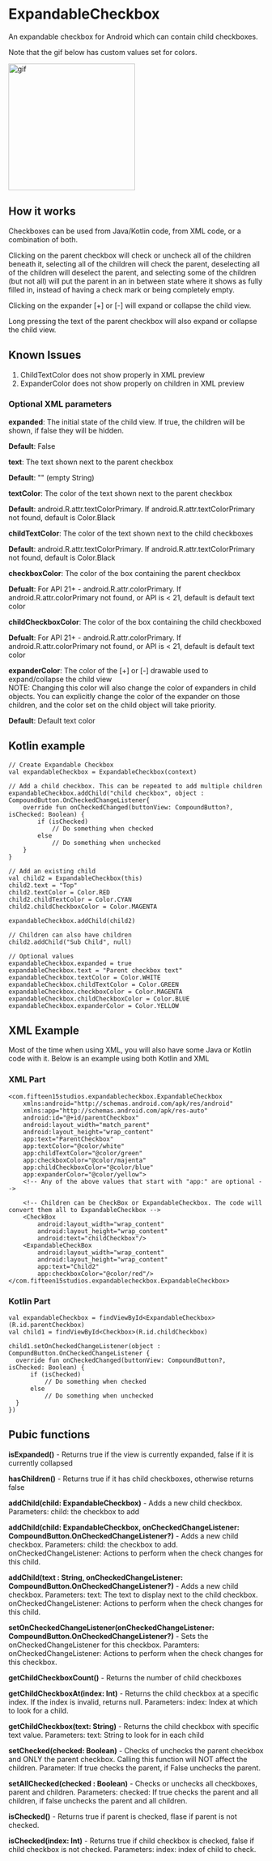 # ExpandableCheckbox
An expandable checkbox for Android which can contain child checkboxes.

Note that the gif below has custom values set for colors.

<img src="https://raw.githubusercontent.com/Fifteen15Studios/ExpandableCheckbox/master/2020_02_28_164500.gif?raw=true" alt="gif" width="250"> 

## How it works
Checkboxes can be used from Java/Kotlin code, from XML code, or a combination of both.

Clicking on the parent checkbox will check or uncheck all of the children beneath it, selecting all of the children will check the parent, deselecting all of the children will deselect the parent, and selecting some of the children (but not all) will put the parent in an in between state where it shows as fully filled in, instead of having a check mark or being completely empty.

Clicking on the expander [+] or [-] will expand or collapse the child view.

Long pressing the text of the parent checkbox will also expand or collapse the child view.

## Known Issues
1. ChildTextColor does not show properly in XML preview 
2. ExpanderColor does not show properly on children in XML preview

### Optional XML parameters
**expanded**: The initial state of the child view. If true, the children will be shown, if false they will be hidden.

**Default**: False


**text**: The text shown next to the parent checkbox

**Default**: "" (empty String)


**textColor**: The color of the text shown next to the parent checkbox

**Default**: android.R.attr.textColorPrimary. If android.R.attr.textColorPrimary not found, default is Color.Black


**childTextColor**: The color of the text shown next to the child checkboxes

**Default**: android.R.attr.textColorPrimary. If android.R.attr.textColorPrimary not found, default is Color.Black


**checkboxColor**: The color of the box containing the parent checkbox

**Defualt**: For API 21+ - android.R.attr.colorPrimary. If android.R.attr.colorPrimary not found, or API is < 21, default is default text color


**childCheckboxColor**: The color of the box containing the child checkboxed

**Defualt**: For API 21+ - android.R.attr.colorPrimary. If android.R.attr.colorPrimary not found, or API is < 21, default is default text color


**expanderColor**: The color of the [+] or [-] drawable used to expand/collapse the child view  
NOTE: Changing this color will also change the color of expanders in child objects. You can explicitly change the color of the expander on those children, and the color set on the child object will take priority.

**Default**: Default text color

## Kotlin example
```
// Create Expandable Checkbox
val expandableCheckbox = ExpandableCheckbox(context)

// Add a child checkbox. This can be repeated to add multiple children
expandableCheckbox.addChild("child checkbox", object : CompoundButton.OnCheckedChangeListener{
    override fun onCheckedChanged(buttonView: CompoundButton?, isChecked: Boolean) {
        if (isChecked)
            // Do something when checked
        else
            // Do something when unchecked
    }
}

// Add an existing child
val child2 = ExpandableCheckbox(this)
child2.text = "Top"
child2.textColor = Color.RED
child2.childTextColor = Color.CYAN
child2.childCheckboxColor = Color.MAGENTA

expandableCheckbox.addChild(child2)

// Children can also have children
child2.addChild("Sub Child", null)

// Optional values
expandableCheckbox.expanded = true
expandableCheckbox.text = "Parent checkbox text"
expandableCheckbox.textColor = Color.WHITE
expandableCheckbox.childTextColor = Color.GREEN
expandableCheckbox.checkboxColor = Color.MAGENTA
expandableCheckbox.childCheckboxColor = Color.BLUE
expandableCheckbox.expanderColor = Color.YELLOW
```

## XML Example
Most of the time when using XML, you will also have some Java or Kotlin code with it. Below is an example using both Kotlin and XML

### XML Part
```
<com.fifteen15studios.expandablecheckbox.ExpandableCheckbox
    xmlns:android="http://schemas.android.com/apk/res/android"
    xmlns:app="http://schemas.android.com/apk/res-auto"
    android:id="@+id/parentCheckbox"
    android:layout_width="match_parent"
    android:layout_height="wrap_content"
    app:text="ParentCheckbox"
    app:textColor="@color/white"
    app:childTextColor="@color/green"
    app:checkboxColor="@color/majenta"
    app:childCheckboxColor="@color/blue"
    app:expanderColor="@color/yellow">
    <!-- Any of the above values that start with "app:" are optional -->
    
    <!-- Children can be CheckBox or ExpandableCheckbox. The code will convert them all to ExpandableCheckbox -->
    <CheckBox
        android:layout_width="wrap_content"
        android:layout_height="wrap_content"
        android:text="childCheckbox"/>
    <ExpandableCheckBox
        android:layout_width="wrap_content"
        android:layout_height="wrap_content"
        app:text="Child2"
        app:checkboxColor="@color/red"/>
</com.fifteen15studios.expandablecheckbox.ExpandableCheckbox>
```

### Kotlin Part
```
val expandableCheckbox = findViewById<ExpandableCheckbox>(R.id.parentCheckbox)
val child1 = findViewById<Checkbox>(R.id.childCheckbox)

child1.setOnCheckedChangeListener(object : CompundButton.OnCheckedChangeListener {
  override fun onCheckedChanged(buttonView: CompoundButton?, isChecked: Boolean) {
      if (isChecked)
          // Do something when checked
      else
          // Do something when unchecked
  }
})
```

## Pubic functions
**isExpanded()** - Returns true if the view is currently expanded, false if it is currently collapsed

**hasChildren()** - Returns true if it has child checkboxes, otherwise returns false

**addChild(child: ExpandableCheckbox)** - Adds a new child checkbox. Parameters: child: the checkbox to add

**addChild(child: ExpandableCheckbox, onCheckedChangeListener: CompoundButton.OnCheckedChangeListener?)** - Adds a new child checkbox. Parameters: child: the checkbox to add. onCheckedChangeListener: Actions to perform when the check changes for this child.

**addChild(text : String, onCheckedChangeListener: CompoundButton.OnCheckedChangeListener?)** - Adds a new child checkbox. Parameters: text: The text to display next to the child checkbox. onCheckedChangeListener: Actions to perform when the check changes for this child.

**setOnCheckedChangeListener(onCheckedChangeListener: CompoundButton.OnCheckedChangeListener?)** - Sets the onCheckedChangeListener for this checkbox. Paramters: onCheckedChangeListener: Actions to perform when the check changes for this checkbox.

**getChildCheckboxCount()** - Returns the number of child checkboxes

**getChildCheckboxAt(index: Int)** - Returns the child checkbox at a specific index. If the index is invalid, returns null. Parameters: index: Index at which to look for a child.

**getChildCheckbox(text: String)** - Returns the child checkbox with specific text value. Parameters: text: String to look for in each child

**setChecked(checked: Boolean)** - Checks of unchecks the parent checkbox and ONLY the parent checkbox. Calling this function will NOT affect the children. Parameter: If true checks the parent, if False unchecks the parent.

**setAllChecked(checked : Boolean)** - Checks or unchecks all checkboxes, parent and children. Parameters: checked: If true checks the parent and all children, if false unchecks the parent and all children.

**isChecked()** - Returns true if parent is checked, flase if parent is not checked.

**isChecked(index: Int)** - Returns true if child checkbox is checked, false if child checkbox is not checked. Parameters: index: index of child to check.
